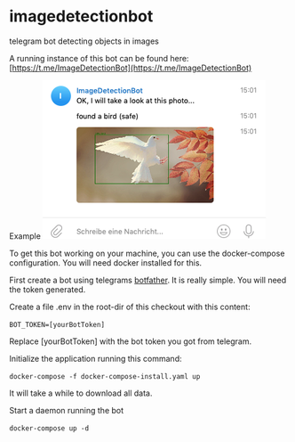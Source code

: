 # imagedetectionbot
telegram bot detecting objects in images

A running instance of this bot can be found here:
[https://t.me/ImageDetectionBot](https://t.me/ImageDetectionBot)

Example
![Example](botexample.png)

To get this bot working on your machine, you can use the docker-compose configuration. You will need docker installed for this.

First create a bot using telegrams [botfather](https://t.me/BotFather). It is really simple. You will need the token generated.

Create a file .env in the root-dir of this checkout with this content:

`BOT_TOKEN=[yourBotToken]`

Replace [yourBotToken] with the bot token you got from telegram.
 
Initialize the application running this command:

`docker-compose -f docker-compose-install.yaml up`

It will take a while to download all data.

Start a daemon running the bot

`docker-compose up -d`
